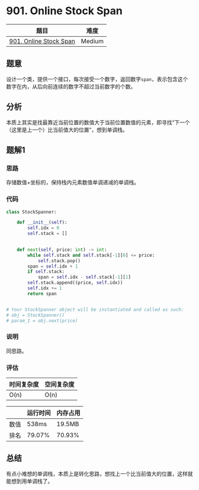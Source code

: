 # 901. Online Stock Span

| 题目 | 难度 |
| ---- | ---- |
| [901. Online Stock Span](https://leetcode.com/problems/online-stock-span/) | Medium |

## 题意

设计一个类，提供一个接口，每次接受一个数字，返回数字`span`，表示包含这个数字在内，从后向前连续的数字不超过当前数字的个数。

## 分析

本质上其实是找最靠近当前位置的数值大于当前位置数值的元素，即寻找“下一个（这里是上一个）比当前值大的位置”，想到单调栈。

## 题解1

### 思路

存储数值+坐标的，保持栈内元素数值单调递减的单调栈。

### 代码

```python
class StockSpanner:

    def __init__(self):
        self.idx = 0
        self.stack = []
        

    def next(self, price: int) -> int:
        while self.stack and self.stack[-1][0] <= price:
            self.stack.pop()
        span = self.idx + 1
        if self.stack:
            span = self.idx - self.stack[-1][1]
        self.stack.append((price, self.idx))
        self.idx += 1
        return span


# Your StockSpanner object will be instantiated and called as such:
# obj = StockSpanner()
# param_1 = obj.next(price)
```

### 说明

同思路。

### 评估

| 时间复杂度 | 空间复杂度 |
| ---- | ---- |
| O(n) | O(n) |

| | 运行时间 | 内存占用 |
| ---- | ---- | ---- |
| 数值 | 538ms | 19.5MB |
| 排名 | 79.07% | 70.93% |

## 总结

有点小难想的单调栈，本质上是转化思路，想找上一个比当前值大的位置，这样就能想到用单调栈了。
